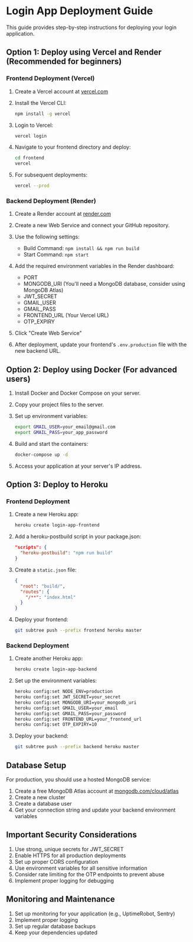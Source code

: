 # Login App Deployment Guide

This guide provides step-by-step instructions for deploying your login application.

## Option 1: Deploy using Vercel and Render (Recommended for beginners)

### Frontend Deployment (Vercel)

1. Create a Vercel account at [vercel.com](https://vercel.com)

2. Install the Vercel CLI:
   ```bash
   npm install -g vercel
   ```

3. Login to Vercel:
   ```bash
   vercel login
   ```

4. Navigate to your frontend directory and deploy:
   ```bash
   cd frontend
   vercel
   ```

5. For subsequent deployments:
   ```bash
   vercel --prod
   ```

### Backend Deployment (Render)

1. Create a Render account at [render.com](https://render.com)

2. Create a new Web Service and connect your GitHub repository.

3. Use the following settings:
   - Build Command: `npm install && npm run build`
   - Start Command: `npm start`

4. Add the required environment variables in the Render dashboard:
   - PORT
   - MONGODB_URI (You'll need a MongoDB database, consider using MongoDB Atlas)
   - JWT_SECRET
   - GMAIL_USER
   - GMAIL_PASS
   - FRONTEND_URL (Your Vercel URL)
   - OTP_EXPIRY

5. Click "Create Web Service"

6. After deployment, update your frontend's `.env.production` file with the new backend URL.

## Option 2: Deploy using Docker (For advanced users)

1. Install Docker and Docker Compose on your server.

2. Copy your project files to the server.

3. Set up environment variables:
   ```bash
   export GMAIL_USER=your_email@gmail.com
   export GMAIL_PASS=your_app_password
   ```

4. Build and start the containers:
   ```bash
   docker-compose up -d
   ```

5. Access your application at your server's IP address.

## Option 3: Deploy to Heroku

### Frontend Deployment

1. Create a new Heroku app:
   ```bash
   heroku create login-app-frontend
   ```

2. Add a heroku-postbuild script in your package.json:
   ```json
   "scripts": {
     "heroku-postbuild": "npm run build"
   }
   ```

3. Create a `static.json` file:
   ```json
   {
     "root": "build/",
     "routes": {
       "/**": "index.html"
     }
   }
   ```

4. Deploy your frontend:
   ```bash
   git subtree push --prefix frontend heroku master
   ```

### Backend Deployment

1. Create another Heroku app:
   ```bash
   heroku create login-app-backend
   ```

2. Set up the environment variables:
   ```bash
   heroku config:set NODE_ENV=production
   heroku config:set JWT_SECRET=your_secret
   heroku config:set MONGODB_URI=your_mongodb_uri
   heroku config:set GMAIL_USER=your_email
   heroku config:set GMAIL_PASS=your_password
   heroku config:set FRONTEND_URL=your_frontend_url
   heroku config:set OTP_EXPIRY=10
   ```

3. Deploy your backend:
   ```bash
   git subtree push --prefix backend heroku master
   ```

## Database Setup

For production, you should use a hosted MongoDB service:

1. Create a free MongoDB Atlas account at [mongodb.com/cloud/atlas](https://www.mongodb.com/cloud/atlas)
2. Create a new cluster
3. Create a database user
4. Get your connection string and update your backend environment variables

## Important Security Considerations

1. Use strong, unique secrets for JWT_SECRET
2. Enable HTTPS for all production deployments
3. Set up proper CORS configuration
4. Use environment variables for all sensitive information
5. Consider rate limiting for the OTP endpoints to prevent abuse
6. Implement proper logging for debugging

## Monitoring and Maintenance

1. Set up monitoring for your application (e.g., UptimeRobot, Sentry)
2. Implement proper logging
3. Set up regular database backups
4. Keep your dependencies updated
